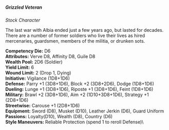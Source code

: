 ##### Grizzled Veteran

*Stock Character*

The last war with Albia ended just a few years ago, but lasted for
decades. There are a number of former soldiers who live their lives as
hired mercenaries, guardsmen, members of the militia, or drunken sots.

**Competency Die:** D6\
**Attributes:** Verve D8, Affinity D8, Guile D8\
**Wealth Pool:** 2D6 (Soldier)\
**Yield Limit:** 6\
**Wound Limit:** 2 (Drop 1, Dying)\
**Initiative:** Vigilance (1D8+1D6)\
**Defense:** Parry +1 (3D8+1D6), Block +2 (3D8+2D6), Dodge (1D8+1D6)\
**Dueling:** Lunge +1 (3D8+1D6), Riposte +1 (3D8+1D6), Feint (1D8+1D6)\
**Military:** Brawl +2 (3D8+1D6), Aim +2 (1D10+3D8+1D6), Strategy +1 (2D8+1D6)\
**Streetwise:** Carouse +1 (2D8+1D6)\
**Equipment:** Sword (D8), Musket (D10), Leather Jerkin (D6), Guard Uniform\
**Passions:** Loyalty(D10), Wealth (D8), Country (D6)\
**Style Maneuvers:** Reliable Protection (spend 1 to reroll Defense)\
